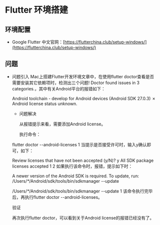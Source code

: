 # Flutter 环境搭建

## 环境配置

* Google Flutter 中文官网：[https://flutterchina.club/setup-windows/](https://flutterchina.club/setup-windows/)

## 问题

* 问题引入 Mac上搭建Flutter开发环境文章中，在使用flutter doctor查看是否需要安装其它依赖项时，检测出三个问题! Doctor found issues in 3 categories.，其中有关Android平台的报错如下：

  Android toolchain - develop for Android devices \(Android SDK 27.0.3\) ✗ Android license status unknown.

  * 问题解决

    从报错提示来看，需要添加Android license。

    执行命令：

  flutter doctor --android-licenses 1 当提示是否接受许可时，输入y确认即可，如下：

  Review licenses that have not been accepted \(y/N\)? y All SDK package licenses accepted 1 2 如果执行该命令时，报错，提示如下时：

  A newer version of the Android SDK is required. To update, run: /Users/_\*_/Android/sdk/tools/bin/sdkmanager --update

  /Users/_\*_/Android/sdk/tools/bin/sdkmanager --update 1 该命令执行完毕后，再执行flutter doctor --android-licenses。

  验证

  再次执行flutter doctor，可以看到关于Android license的报错已经没有了。

